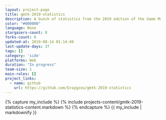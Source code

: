 ```yaml
---
layout: project-page
title: gmtk-2019-statistics
description: A bunch of statistics from the 2019 edition of the Game Maker ToolKit Game Jam
color: "#000000"
language: None
stargazers-count: 0
forks-count: 0
updated-at: 2019-08-14 01:14:49
last-update-days: 37
tags: []
category: 'side'
platforms: Web
duration: "In progress"
team-size: 1
main-roles: []
project_links:
  - name: github
    url: https://github.com/Graygzou/gmtk-2019-statistics
---
```

<!---
Gregoire Boiron <gregoire.boiron@gmail.com>
Copyright (c) 2018-2019 Gregoire Boiron  All Rights Reserved.
--->

{% capture my_include %}
{% include projects-content/gmtk-2019-statistics-content.markdown %}
{% endcapture %}
{{ my_include | markdownify }}
